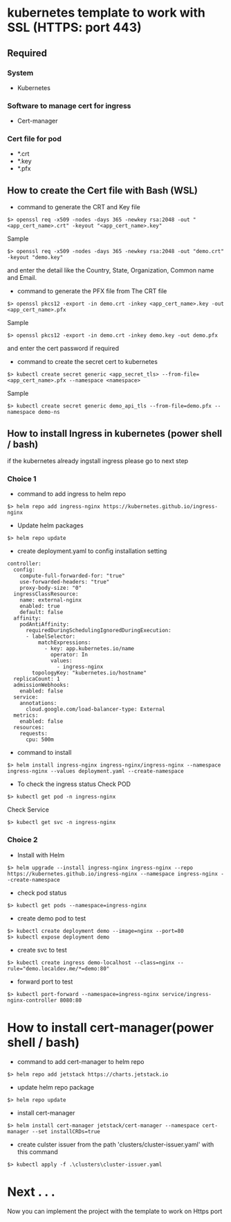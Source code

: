 # kubernetes template to work with SSL (HTTPS: port 443) 

## Required
### System
- Kubernetes
### Software to manage cert for ingress
- Cert-manager
### Cert file for pod
- *.crt
- *.key
- *.pfx

## How to create the Cert file with Bash (WSL)
 - command to generate the CRT and Key file
 ```
 $> openssl req -x509 -nodes -days 365 -newkey rsa:2048 -out "<app_cert_name>.crt" -keyout "<app_cert_name>.key"
 ```
Sample
```
$> openssl req -x509 -nodes -days 365 -newkey rsa:2048 -out "demo.crt" -keyout "demo.key"
```
and enter the detail like the 
 Country, State, Organization, Common name and Email.

- command to generate the PFX file from The CRT file
```
$> openssl pkcs12 -export -in demo.crt -inkey <app_cert_name>.key -out <app_cert_name>.pfx
```
Sample
```
$> openssl pkcs12 -export -in demo.crt -inkey demo.key -out demo.pfx
```
and enter the cert password if required

- command to create the secret cert to kubernetes
```
$> kubectl create secret generic <app_secret_tls> --from-file=<app_cert_name>.pfx --namespace <namespace>
```
Sample
```
$> kubectl create secret generic demo_api_tls --from-file=demo.pfx --namespace demo-ns
```
## How to install Ingress in kubernetes (power shell / bash)
if the kubernetes already ingstall ingress please go to next step
### Choice 1
- command to add ingress to helm repo
```
$> helm repo add ingress-nginx https://kubernetes.github.io/ingress-nginx
```
- Update helm packages
```
$> helm repo update
```
- create deployment.yaml to config installation setting
```
controller:
  config:
    compute-full-forwarded-for: "true"
    use-forwarded-headers: "true"
    proxy-body-size: "0"
  ingressClassResource:
    name: external-nginx
    enabled: true
    default: false
  affinity:
    podAntiAffinity:
      requiredDuringSchedulingIgnoredDuringExecution:
      - labelSelector:
          matchExpressions:
            - key: app.kubernetes.io/name
              operator: In
              values:
                - ingress-nginx
        topologyKey: "kubernetes.io/hostname"
  replicaCount: 1
  admissionWebhooks:
    enabled: false
  service:
    annotations:
      cloud.google.com/load-balancer-type: External
  metrics:
    enabled: false
  resources:
    requests:
      cpu: 500m
```
- command to install 
```
$> helm install ingress-nginx ingress-nginx/ingress-nginx --namespace ingress-nginx --values deployment.yaml --create-namespace
```
- To check the ingress status
Check POD
```
$> kubectl get pod -n ingress-nginx
```
Check Service
```
$> kubectl get svc -n ingress-nginx
```
### Choice 2
- Install with Helm
```
$> helm upgrade --install ingress-nginx ingress-nginx --repo https://kubernetes.github.io/ingress-nginx --namespace ingress-nginx --create-namespace
```
- check pod status
```
$> kubectl get pods --namespace=ingress-nginx
```
- create demo pod to test
```
$> kubectl create deployment demo --image=nginx --port=80
$> kubectl expose deployment demo
```
- create svc to test
```
$> kubectl create ingress demo-localhost --class=nginx --rule="demo.localdev.me/*=demo:80"
```
- forward port to test
```
$> kubectl port-forward --namespace=ingress-nginx service/ingress-nginx-controller 8080:80
```
# How to install cert-manager(power shell / bash)
- command to add cert-manager to helm repo
```
$> helm repo add jetstack https://charts.jetstack.io
```
- update helm repo package
```
$> helm repo update
```
- install cert-manager
```
$> helm install cert-manager jetstack/cert-manager --namespace cert-manager --set installCRDs=true
```
- create culster issuer from the path 'clusters/cluster-issuer.yaml' with this command
```
$> kubectl apply -f .\clusters\cluster-issuer.yaml
```

# Next . . .
Now you can implement the project with the template to work on Https port
